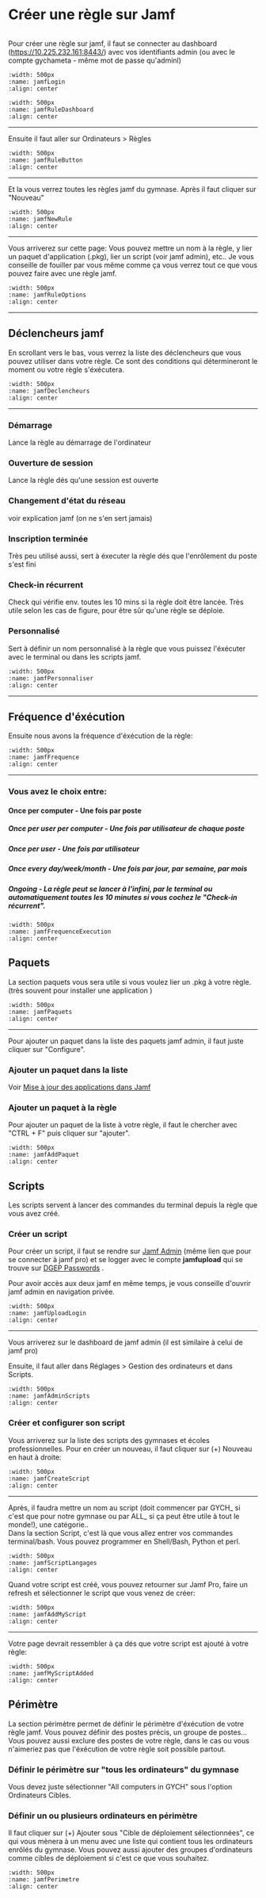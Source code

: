 # Créer une règle sur Jamf
```

```
Pour créer une règle sur jamf, il faut se connecter au dashboard (https://10.225.232.161:8443/) avec vos identifiants admin (ou avec le compte gychameta - même mot de passe qu'adminl)

```{image} images/jamfLogin.png
:width: 500px
:name: jamfLogin
:align: center
```

```{image} images/jamfRuleDashboard.png
:width: 500px
:name: jamfRuleDashboard
:align: center
```

---
  Ensuite il faut aller sur Ordinateurs > Règles

```{image} images/jamfRuleButton.png
:width: 500px
:name: jamfRuleButton
:align: center
```
---
  Et la vous verrez toutes les règles jamf du gymnase. Après il faut cliquer sur "Nouveau"

```{image} images/jamfNewRule.png
:width: 500px
:name: jamfNewRule
:align: center
```
---
  Vous arriverez sur cette page: Vous pouvez mettre un nom à la règle, y lier un paquet d'application (.pkg), lier un script (voir jamf admin), etc.. Je vous conseille de fouiller par vous même comme ça vous verrez tout ce que vous pouvez faire avec une règle jamf.

```{image} images/jamfRuleOptions.png
:width: 500px
:name: jamfRuleOptions
:align: center
```
---
## Déclencheurs jamf
  En scrollant vers le bas, vous verrez la liste des déclencheurs que vous pouvez utiliser dans votre règle. Ce sont des conditions qui détermineront le moment ou votre règle s'éxécutera.

```{image} images/jamfDeclencheurs.png
:width: 500px
:name: jamfDeclencheurs
:align: center
```
---

  ### Démarrage
Lance la règle au démarrage de l'ordinateur

### Ouverture de session
Lance la règle dés qu'une session est ouverte

### Changement d'état du réseau
voir explication jamf (on ne s'en sert jamais)

### Inscription terminée
Très peu utilisé aussi, sert à éxecuter la règle dés que l'enrôlement du poste s'est fini

### Check-in récurrent
Check qui vérifie  env. toutes les 10 mins si la règle doit être lancée. Très utile selon les cas de figure, pour être sûr qu'une règle se déploie.

### Personnalisé
Sert à définir un nom personnalisé à la règle que vous puissez l'éxécuter avec le terminal ou dans les scripts jamf.

```{image} images/jamfPersonnaliser.png
:width: 500px
:name: jamfPersonnaliser
:align: center
```
---
## Fréquence d'éxécution
  Ensuite nous avons la fréquence d'éxécution de la règle: 
```{image} images/jamfFrequence.png
:width: 500px
:name: jamfFrequence
:align: center
```
---
  ### Vous avez le choix entre:  
#### Once per computer - Une fois par poste  
##### Once per user per computer - Une fois par utilisateur de chaque poste  
##### Once per user - Une fois par utilisateur

  ##### Once every day/week/month - Une fois par jour, par semaine, par mois

  ##### Ongoing - La règle peut se lancer à l'infini, par le terminal ou automatiquement toutes les 10 minutes si vous cochez le "Check-in récurrent".

```{image} images/jamfFrequenceExecution.png
:width: 500px
:name: jamfFrequenceExecution
:align: center
```

## Paquets

La section paquets vous sera utile si vous voulez lier un .pkg à votre règle. (très souvent pour installer une application
)
```{image} images/jamfPaquets.png
:width: 500px
:name: jamfPaquets
:align: center
```
---
  Pour ajouter un paquet dans la liste des paquets jamf admin, il faut juste cliquer sur "Configure".

### Ajouter un paquet dans la liste

Voir [Mise à jour des applications dans Jamf](/JamfUpdateApplication.md)

### Ajouter un paquet à la règle

Pour ajouter un paquet de la liste à votre règle, il faut le chercher avec "CTRL + F" puis cliquer sur "ajouter".

```{image} images/jamfAddPaquet.png
:width: 500px
:name: jamfAddPaquet
:align: center
```


## Scripts

Les scripts servent à lancer des commandes du terminal depuis la règle que vous avez créé.

### Créer un script

Pour créer un script, il faut se rendre sur [Jamf Admin](https://10.225.232.161:8443/) (même lien que pour se connecter à jamf pro) et se logger avec le compte **jamfupload** qui se trouve sur [DGEP Passwords](https://pass.dgep.edu-vaud.ch:9119/logins/loginadan.aspx?) .

  Pour avoir accès aux deux jamf en même temps, je vous conseille d'ouvrir jamf admin en navigation privée.

```{image} images/jamfUploadLogin.png
:width: 500px
:name: jamfUploadLogin
:align: center
```
---

  Vous arriverez sur le dashboard de jamf admin (il est similaire à celui de jamf pro)

Ensuite, il faut aller dans Réglages > Gestion des ordinateurs et dans Scripts.
```{image} images/jamfAdminScripts.png
:width: 500px
:name: jamfAdminScripts
:align: center
```

### Créer et configurer son script

Vous arriverez sur la liste des scripts des gymnases et écoles professionnelles. Pour en créer un nouveau, il faut cliquer sur (+) Nouveau en haut à droite:

```{image} images/jamfCreateScript.png
:width: 500px
:name: jamfCreateScript
:align: center
```
---
  Après, il faudra mettre un nom au script (doit commencer par GYCH_ si c'est que pour notre gymnase ou par ALL_ si ça peut être utile à tout le monde!), une catégorie..  
Dans la section Script, c'est là que vous allez entrer vos commandes terminal/bash. Vous pouvez programmer en Shell/Bash, Python et perl.

```{image} images/jamfScriptLangages.png
:width: 500px
:name: jamfScriptLangages
:align: center
```

Quand votre script est créé, vous pouvez retourner sur Jamf Pro, faire un refresh et sélectionner le script que vous venez de créer:  

```{image} images/jamfAddMyScript.png
:width: 500px
:name: jamfAddMyScript
:align: center
```
---
Votre page devrait ressembler à ça dés que votre script est ajouté à votre règle:


```{image} images/jamfMyScriptAdded.png
:width: 500px
:name: jamfMyScriptAdded
:align: center
```


## Périmètre

La section périmètre permet de définir le périmètre d'éxécution de votre règle jamf. Vous pouvez définir des postes précis, un groupe de postes...  Vous pouvez aussi exclure des postes de votre règle, dans le cas ou vous n'aimeriez pas que l'éxécution de votre règle soit possible partout.

### Définir le périmètre sur "tous les ordinateurs" du gymnase
Vous devez juste sélectionner "All computers in GYCH" sous l'option Ordinateurs Cibles.


### Définir un ou plusieurs ordinateurs en périmètre

Il faut cliquer sur (+) Ajouter sous "Cible de déploiement sélectionnées", ce qui vous mènera à un menu avec une liste qui contient tous les ordinateurs enrôlés du gymnase. Vous pouvez aussi ajouter des groupes d'ordinateurs comme cibles de déploiement si c'est ce que vous souhaitez.

```{image} images/jamfPerimetre.png
:width: 500px
:name: jamfPerimetre
:align: center
```